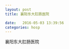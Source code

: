 ```yaml
--- 
layout: post 
title: 襄阳东大肛肠医院

date:   2016-05-03 13:39:56 
categories: hosp 
--- 
```

   
襄阳东大肛肠医院
